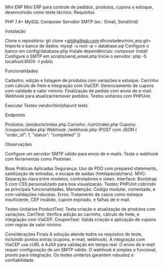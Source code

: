Mini ERP
Mini ERP para controle de pedidos, produtos, cupons e estoque, desenvolvido como teste técnico.
Requisitos

PHP 7.4+
MySQL
Composer
Servidor SMTP (ex.: Gmail, SendGrid)

Instalação

Clone o repositório: git clone <git@github.com:dhcostadev/mini_erp.git>
Importe o banco de dados: mysql -u root -p < database.sql
Configure o banco em config/database.php
Instale dependências: composer install
Configure o SMTP em scripts/send_email.php
Inicie o servidor: php -S localhost:8000 -t public

Funcionalidades

Cadastro, edição e listagem de produtos com variações e estoque.
Carrinho com cálculo de frete e integração com ViaCEP.
Gerenciamento de cupons com validade e valor mínimo.
Finalização de pedido com envio de e-mail.
Webhook para atualizar/remover pedidos.
Testes unitários com PHPUnit.

Executar Testes
vendor/bin/phpunit tests

Endpoints

Produtos: /products/index.php
Carrinho: /cart/index.php
Cupons: /coupons/index.php
Webhook: /webhook.php (POST com JSON { "order_id": 1, "status": "completed" })

Observações

Configure um servidor SMTP válido para envio de e-mails.
Teste o webhook com ferramentas como Postman.

Boas Práticas Aplicadas
Segurança: Uso de PDO com prepared statements, sanitização de entradas, e escape de saídas (htmlspecialchars).
MVC: Separação clara entre modelos, controladores e views.
Interface: Bootstrap 5 com CSS personalizado para boa visualização.
Testes: PHPUnit cobrindo as principais funcionalidades.
Manutenção: Código modular, comentado, e com validações robustas.
Erros: Tratamento de casos como estoque insuficiente, CEP inválido, cupom expirado, e falhas de e-mail.

Testes Unitários
ProductTest: Testa criação e atualização de produtos com variações.
CartTest: Verifica adição ao carrinho, cálculo de frete, e integração com ViaCEP.
CouponTest: Valida criação e aplicação de cupons com regras de valor mínimo.

Considerações Finais
A solução atende todos os requisitos do teste, incluindo pontos extras (cupons, e-mail, webhook).
A integração com ViaCEP usa cURL e AJAX para validação em tempo real.
O envio de e-mail requer configuração de um SMTP válido.
O webhook é simples e funcional, pronto para integração.
Os testes unitários garantem robustez e confiabilidade.